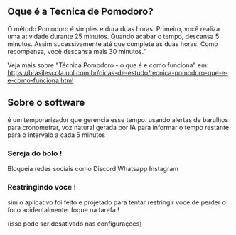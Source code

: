 ## Oque é a Tecnica de Pomodoro?
O método Pomodoro é simples e dura duas horas. Primeiro, você realiza uma atividade durante 25 minutos. Quando acabar o tempo, descansa 5 minutos. Assim sucessivamente até que complete as duas horas. Como recompensa, você descansa mais 30 minutos."

Veja mais sobre "Técnica Pomodoro - o que é e como funciona" em: https://brasilescola.uol.com.br/dicas-de-estudo/tecnica-pomodoro-que-e-e-como-funciona.html


## Sobre o software
é um temporarizador que gerencia esse tempo.
usando alertas de barulhos para cronometrar, voz natural gerada por IA para informar o tempo restante para o intervalo a cada 5 minutos

### Sereja do bolo !
Bloqueia redes sociais como
Discord
Whatsapp
Instagram

### Restringindo voce !
sim o aplicativo foi feito e projetado para tentar restringir voce de perder o foco acidentalmente.
foque na tarefa !

(isso pode ser desativado nas configuraçoes)
